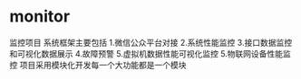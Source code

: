 # monitor
监控项目
系统框架主要包括
1.微信公众平台对接
2.系统性能监控
3.接口数据监控和可视化数据展示
4.故障预警
5.虚拟机数据性能可视化监控
5.物联网设备性能监控
项目采用模块化开发每一个大功能都是一个模块

